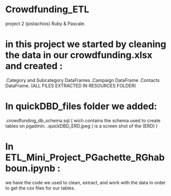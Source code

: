 # Crowdfunding_ETL
project 2 (pistachios) Ruby & Pascale.

# in this project we started by cleaning the data in our crowdfunding.xlsx and created :
.Category and Subcategory DataFrames
.Campaign DataFrame
.Contacts DataFrame.
(ALL FILES EXTRACTED IN RESOURCES FOLDER)

# In quickDBD_files folder we added:
.crowdfunding_db_schema.sql ( wich contains the schema used to create tables on pgadmin.
.quickDBD_ERD.jpeg ( is a screen shot of the (ERD) )

# In ETL_Mini_Project_PGachette_RGhabboun.ipynb :
we have the code we used to clean, extract, and work with the data in order to get the csv files for our tables.
